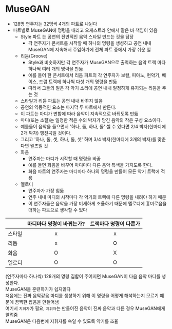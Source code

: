 # MuseGAN
- 128명 연주자는 32명씩 4개의 파트로 나뉜다
- 파트별로 MuseGAN에 명령을 내리고 오케스트라 안에서 맡은 바 책임이 있음
  - Style 파트 는 공연의 전반적인 음악 스타일 만드는 것을 담당 
    - 각 연주자가 콘서트를 시작할 때 하나의 명령을 생성하고 공연 내내 MuseGAN에 지속해서 주입하기에 전체 파트 중에서 가장 쉬운 일
  - 리듬(Groove)
    - Style과 비슷하지만 각 연주자가 MuseGAN으로 출력하는 음악 트랙 마다 하나씩 여러 개의 명력을 만듦
    - 예를 들어 한 콘서트에서 리듬 파트의 각 연주자가 보컬, 피아노, 현악기, 베이스, 드럼 트랙에 하나씩 다섯 개의 명령을 만듦
    - 따라서 그들의 일은 각 악기 소리에 공연 내내 일정하게 유지되는 리듬을 주는 것
  - 스타일과 리듬 파트는 공연 내내 바꾸지 않음
  - 공연의 역동적인 요소는 마지막 두 파트에서 만든다.
  - 이 파트는 마디가 변함에 따라 음악이 지속적으로 바뀌도록 만듦
  - 마디(또는 소절)는 일정한 적은 수의 박자가 담긴 음악의 작은 구성 요소이다.
  - 예를들어 음악을 들으면서 '하나, 둘, 하나, 둘' 셀 수 있다면 2/4 박자(한마디에 2개 박자) 행진곡일 것이다.
  - 그리고 '하나, 둘, 셋, 하나, 둘, 셋' 하며 3/4 박자(한마디에 3개의 박자)를 맞춘다면 왈츠일 것
  - 화음
    - 연주자는 마디가 시작할 때 명령을 바꿈 
    - 예를 들면 화음을 바꾸어 마디마다 다른 음악 특색을 가지도록 한다.
    - 화음 파트의 연주자는 마디마다 하나의 명령을 만들어 모든 악기 트랙에 적용
  - 멜로디
    - 연주자가 가장 힘듦
    - 연주 내내 마디의 시작마다 각 악기의 트랙에 다른 명령을 내려야 하기 때문
    - 이 연주자들은 음악을 가장 미세하게 조율하기 때문에 멜로디에 흥미로움을 더하는 파트으로 생각할 수 있다
    
|  | 마디마다 명령이 바뀌는가?|트랙마다 명령이 다른가|
|---|:---:|:---:|
|스타일| x | x |
|리듬| x | O |
|화음| O | X |
|멜로디| O | O |

(연주자마다 하나씩) 128개의 명령 집합이 주어지면 MuseGAN이 다음 음악 마디를 생성한다.  
MuseGAN을 훈련하기가 쉽지않다  
처음에는 진짜 음악같음 마디를 생성하기 위해 이 명령을 어떻게 해석하는지 모르기 떄문에 끔찍한 잡음을 만들어냄  
여기서 `지휘자`가 필요, `지휘자`는 만들어진 음악이 진짜 음악과 다른 경우 MuseGAN에게 알려줌  
MuseGAN은 다음번에 지휘자를 속일 수 있도록 악기를 조율  
